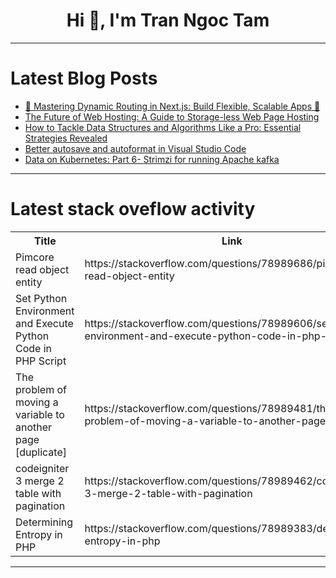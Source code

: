 <h1 align="center">Hi 👋, I'm Tran Ngoc Tam</h1>

---

# Latest Blog Posts 
<!-- BLOG-POST-LIST:START -->
- [🎨 Mastering Dynamic Routing in Next.js: Build Flexible, Scalable Apps 🚀](https://dev.to/hamzakhan/mastering-dynamic-routing-in-nextjs-build-flexible-scalable-apps-ng1)
- [The Future of Web Hosting: A Guide to Storage-less Web Page Hosting](https://dev.to/imabutahersiddik/the-future-of-web-hosting-a-guide-to-storage-less-web-page-hosting-1095)
- [How to Tackle Data Structures and Algorithms Like a Pro: Essential Strategies Revealed](https://dev.to/jhk_info/how-to-tackle-data-structures-and-algorithms-like-a-pro-essential-strategies-revealed-2gl)
- [Better autosave and autoformat in Visual Studio Code](https://dev.to/sapegin/better-autosave-and-autoformat-in-visual-studio-code-1lf2)
- [Data on Kubernetes: Part 6- Strimzi for running Apache kafka](https://dev.to/aws-builders/data-on-kubernetes-part-6-strimzi-for-running-apache-kafka-100i)
<!-- BLOG-POST-LIST:END -->

---

# Latest stack oveflow activity
<table>
  <tr><th>Title</th><th>Link</th></tr>
  <!-- STACKOVERFLOW:START --><tr><td>Pimcore read object entity</td><td>https://stackoverflow.com/questions/78989686/pimcore-read-object-entity</td></tr><tr><td>Set Python Environment and Execute Python Code in PHP Script</td><td>https://stackoverflow.com/questions/78989606/set-python-environment-and-execute-python-code-in-php-script</td></tr><tr><td>The problem of moving a variable to another page [duplicate]</td><td>https://stackoverflow.com/questions/78989481/the-problem-of-moving-a-variable-to-another-page</td></tr><tr><td>codeigniter 3 merge 2 table with pagination</td><td>https://stackoverflow.com/questions/78989462/codeigniter-3-merge-2-table-with-pagination</td></tr><tr><td>Determining Entropy in PHP</td><td>https://stackoverflow.com/questions/78989383/determining-entropy-in-php</td></tr><!-- STACKOVERFLOW:END -->
</table>

---


